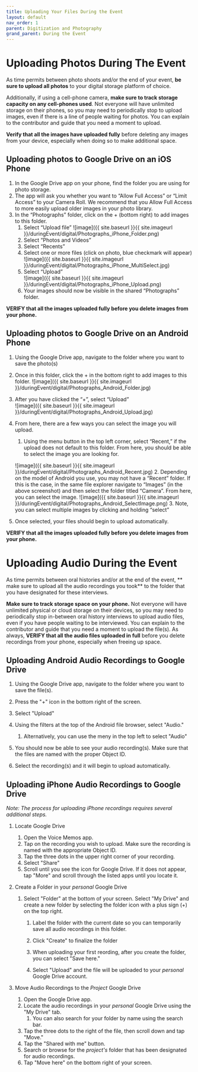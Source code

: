 ```yaml
---
title: Uploading Your Files During the Event
layout: default
nav_order: 1
parent: Digitization and Photography
grand_parent: During the Event
---
```


# Uploading Photos During The Event

As time permits between photo shoots and/or the end of your event, **be sure to upload all photos** to your digital storage platform of choice. 

Additionally, if using a cell-phone camera, **make sure to track storage capacity on any cell-phones used**. Not everyone will have unlimited storage on their phones, so you may need to periodically stop to upload images, even if there is a line of people waiting for photos. You can explain to the contributor and guide that you need a moment to upload. 

**Verify that all the images have uploaded fully** before deleting any images from your device, especially when doing so to make additional space. 


## Uploading photos to Google Drive on an iOS Phone

1.	In the Google Drive app on your phone, find the folder you are using for photo storage.
2.	The app will ask you whether you want to “Allow Full Access” or “Limit Access” to your Camera Roll. We recommend that you Allow Full Access to more easily upload older images in your photo library. 
3.	In the “Photographs” folder, click on the + (bottom right) to add images to this folder.
	1.	Select “Upload file”
![image]({{ site.baseurl }}{{ site.imageurl }}/duringEvent/digital/Photographs_iPhone_Folder.png)
	2.	Select “Photos and Videos”
	3.	Select “Recents”<br>
	4.	Select one or more files (click on photo, blue checkmark will appear)<br>
![image]({{ site.baseurl }}{{ site.imageurl }}/duringEvent/digital/Photographs_iPhone_MultiSelect.jpg)
	5.	Select “Upload”<br>
![image]({{ site.baseurl }}{{ site.imageurl }}/duringEvent/digital/Photographs_iPhone_Upload.png)
	6.	Your images should now be visible in the shared “Photographs” folder.

**VERIFY that all the images uploaded fully before you delete images from your phone.**

## Uploading photos to Google Drive on an Android Phone

1. Using the Google Drive app, navigate to the folder where you want to save the photo(s)
2. Once in this folder, click the + in the bottom right to add images to this folder.
![image]({{ site.baseurl }}{{ site.imageurl }}/duringEvent/digital/Photographs_Android_Folder.jpg)
3. After you have clicked the “+”, select “Upload”<br>
![image]({{ site.baseurl }}{{ site.imageurl }}/duringEvent/digital/Photographs_Android_Upload.jpg)
4. From here, there are a few ways you can select the image you will upload.
	1. Using the menu button in the top left corner, select “Recent,” if the upload does not default to this folder. From here, you should be able to select the image you are looking for.
	
	![image]({{ site.baseurl }}{{ site.imageurl }}/duringEvent/digital/Photographs_Android_Recent.jpg)
	2. Depending on the model of Android you use, you may not have a “Recent” folder. If this is the case, in the same file explorer navigate to “Images” (in the above screenshot) and then select the folder titled “Camera”. From here, you can select the image.
![image]({{ site.baseurl }}{{ site.imageurl }}/duringEvent/digital/Photographs_Android_SelectImage.png)
	3. Note, you can select multiple images by clicking and holding “select”

5. Once selected, your files should begin to upload automatically. 

**VERIFY that all the images uploaded fully before you delete images from your phone.**

# Uploading Audio During the Event 

As time permits between oral histories and/or at the end of the event, ** make sure to upload all the audio recordings you took** to the folder that you have designated for these interviews. 

**Make sure to track storage space on your phone.** Not everyone will have unlimited physical or cloud storage on their devices, so you may need to periodically stop in-between oral history interviews to upload audio files, even if you have people waiting to be interviewed. You can explain to the contributor and guide that you need a moment to upload the file(s). As always, **VERIFY that all the audio files uploaded in full** before you delete recordings from your phone, especially when freeing up space. 

## Uploading Android Audio Recordings to Google Drive

1. Using the Google Drive app, navigate to the folder where you want to save the file(s).

1. Press the "+" icon in the bottom right of the screen.

1. Select "Upload"

1. Using the filters at the top of the Android file browser, select "Audio."

	1. Alternatively, you can use the meny in the top left to select "Audio"
	
1. You should now be able to see your audio recording(s). Make sure that the files are named with the proper Object ID. 

1. Select the recording(s) and it will begin to upload automatically. 

## Uploading iPhone Audio Recordings to Google Drive 

*Note: The process for uploading iPhone recordings requires several additional steps.*

1. Locate Google Drive
	1. Open the Voice Memos app.
	1. Tap on the recording you wish to upload. Make sure the recording is named with the appropriate Object ID.
	1. Tap the three dots in the upper right corner of your recording. 
	1. Select "Share"
	1. Scroll until you see the icon for Google Drive. If it does not appear, tap "More" and scroll through the listed apps until you locate it. 
1. Create a Folder in your *personal* Google Drive
	1. Select "Folder" at the bottom of your screen. Select "My Drive" and create a new folder by selecting the folder icon with a plus sign (+) on the top right. 
		1. Label the folder with the current date so you can temporarily save all audio recordings in this folder. 
		
		1. Click "Create" to finalize the folder
		1. When uploading your first reording, after you create the folder, you can select "Save here." 
		
		1. Select "Upload" and the file will be uploaded to your *personal* Google Drive account. 
		
1. Move Audio Recordings to the *Project* Google Drive
	1. Open the Google Drive app.
	1. Locate the audio recordings in your *personal* Google Drive using the "My Drive" tab.
		1. You can also search for your folder by name using the search bar. 
	1. Tap the three dots to the right of the file, then scroll down and tap "Move."
	1. Tap the "Shared with me" button.
	1. Search or browse for the *project's* folder that has been designated for audio recordings.
	1. Tap "Move here" on the bottom right of your screen.